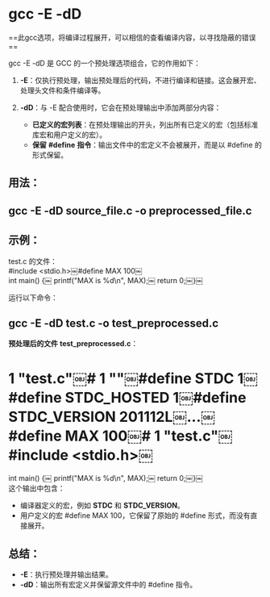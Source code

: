 # gcc -E -dD

==此gcc选项，将编译过程展开，可以相信的查看编译内容，以寻找隐蔽的错误==
 
gcc -E -dD 是 GCC 的一个预处理选项组合，它的作用如下：

1. **-E**：仅执行预处理，输出预处理后的代码，不进行编译和链接。这会展开宏、处理头文件和条件编译等。
2. **-dD**：与 -E 配合使用时，它会在预处理输出中添加两部分内容：
    
    - **已定义的宏列表**：在预处理输出的开头，列出所有已定义的宏（包括标准库宏和用户定义的宏）。
    - **保留** **#define** **指令**：输出文件中的宏定义不会被展开，而是以 #define 的形式保留。
 
## 用法：

## gcc -E -dD source_file.c -o preprocessed_file.c
 
## 示例：

test.c 的文件：  
#include <stdio.h>￼#define MAX 100￼  
int main() {￼ printf("MAX is %d\n", MAX);￼ return 0;￼}￼
 
运行以下命令：

## gcc -E -dD test.c -o test_preprocessed.c
 
**预处理后的文件** **test_preprocessed.c**：  
# 1 "test.c"￼# 1 "<built-in>"￼#define __STDC__ 1￼#define __STDC_HOSTED__ 1￼#define __STDC_VERSION__ 201112L￼...￼#define MAX 100￼# 1 "test.c"￼#include <stdio.h>￼  
int main() {￼ printf("MAX is %d\n", MAX);￼ return 0;￼}￼  
这个输出中包含：

- 编译器定义的宏，例如 __STDC__ 和 __STDC_VERSION__。
- 用户定义的宏 #define MAX 100，它保留了原始的 #define 形式，而没有直接展开。
 
## 总结：

- **-E**：执行预处理并输出结果。
- **-dD**：输出所有宏定义并保留源文件中的 #define 指令。